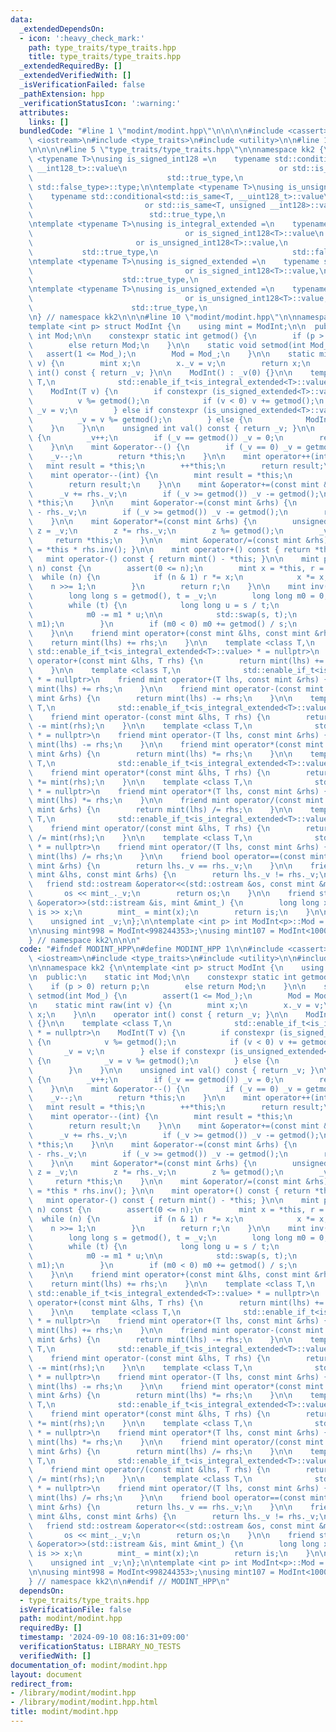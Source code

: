 ```yaml
---
data:
  _extendedDependsOn:
  - icon: ':heavy_check_mark:'
    path: type_traits/type_traits.hpp
    title: type_traits/type_traits.hpp
  _extendedRequiredBy: []
  _extendedVerifiedWith: []
  _isVerificationFailed: false
  _pathExtension: hpp
  _verificationStatusIcon: ':warning:'
  attributes:
    links: []
  bundledCode: "#line 1 \"modint/modint.hpp\"\n\n\n\n#include <cassert>\n#include\
    \ <iostream>\n#include <type_traits>\n#include <utility>\n\n#line 1 \"type_traits/type_traits.hpp\"\
    \n\n\n\n#line 5 \"type_traits/type_traits.hpp\"\n\nnamespace kk2 {\n\ntemplate\
    \ <typename T>\nusing is_signed_int128 =\n    typename std::conditional<std::is_same<T,\
    \ __int128_t>::value\n                                  or std::is_same<T, __int128>::value,\n\
    \                              std::true_type,\n                             \
    \ std::false_type>::type;\n\ntemplate <typename T>\nusing is_unsigned_int128 =\n\
    \    typename std::conditional<std::is_same<T, __uint128_t>::value\n         \
    \                         or std::is_same<T, unsigned __int128>::value,\n    \
    \                          std::true_type,\n                              std::false_type>::type;\n\
    \ntemplate <typename T>\nusing is_integral_extended =\n    typename std::conditional<std::is_integral<T>::value\n\
    \                                  or is_signed_int128<T>::value\n           \
    \                       or is_unsigned_int128<T>::value,\n                   \
    \           std::true_type,\n                              std::false_type>::type;\n\
    \ntemplate <typename T>\nusing is_signed_extended =\n    typename std::conditional<std::is_signed<T>::value\n\
    \                                  or is_signed_int128<T>::value,\n          \
    \                    std::true_type,\n                              std::false_type>::type;\n\
    \ntemplate <typename T>\nusing is_unsigned_extended =\n    typename std::conditional<std::is_unsigned<T>::value\n\
    \                                  or is_unsigned_int128<T>::value,\n        \
    \                      std::true_type,\n                              std::false_type>::type;\n\
    \n} // namespace kk2\n\n\n#line 10 \"modint/modint.hpp\"\n\nnamespace kk2 {\n\n\
    template <int p> struct ModInt {\n    using mint = ModInt;\n\n  public:\n    static\
    \ int Mod;\n\n    constexpr static int getmod() {\n        if (p > 0) return p;\n\
    \        else return Mod;\n    }\n\n    static void setmod(int Mod_) {\n     \
    \   assert(1 <= Mod_);\n        Mod = Mod_;\n    }\n\n    static mint raw(int\
    \ v) {\n        mint x;\n        x._v = v;\n        return x;\n    }\n\n    operator\
    \ int() const { return _v; }\n\n    ModInt() : _v(0) {}\n\n    template <class\
    \ T,\n              std::enable_if_t<is_integral_extended<T>::value> * = nullptr>\n\
    \    ModInt(T v) {\n        if constexpr (is_signed_extended<T>::value) {\n  \
    \          v %= getmod();\n            if (v < 0) v += getmod();\n           \
    \ _v = v;\n        } else if constexpr (is_unsigned_extended<T>::value) {\n  \
    \          _v = v %= getmod();\n        } else {\n            ModInt();\n    \
    \    }\n    }\n\n    unsigned int val() const { return _v; }\n\n    mint &operator++()\
    \ {\n        _v++;\n        if (_v == getmod()) _v = 0;\n        return *this;\n\
    \    }\n\n    mint &operator--() {\n        if (_v == 0) _v = getmod();\n    \
    \    _v--;\n        return *this;\n    }\n\n    mint operator++(int) {\n     \
    \   mint result = *this;\n        ++*this;\n        return result;\n    }\n\n\
    \    mint operator--(int) {\n        mint result = *this;\n        --*this;\n\
    \        return result;\n    }\n\n    mint &operator+=(const mint &rhs) {\n  \
    \      _v += rhs._v;\n        if (_v >= getmod()) _v -= getmod();\n        return\
    \ *this;\n    }\n\n    mint &operator-=(const mint &rhs) {\n        _v += getmod()\
    \ - rhs._v;\n        if (_v >= getmod()) _v -= getmod();\n        return *this;\n\
    \    }\n\n    mint &operator*=(const mint &rhs) {\n        unsigned long long\
    \ z = _v;\n        z *= rhs._v;\n        z %= getmod();\n        _v = z;\n   \
    \     return *this;\n    }\n\n    mint &operator/=(const mint &rhs) { return *this\
    \ = *this * rhs.inv(); }\n\n    mint operator+() const { return *this; }\n\n \
    \   mint operator-() const { return mint() - *this; }\n\n    mint pow(long long\
    \ n) const {\n        assert(0 <= n);\n        mint x = *this, r = 1;\n      \
    \  while (n) {\n            if (n & 1) r *= x;\n            x *= x;\n        \
    \    n >>= 1;\n        }\n        return r;\n    }\n\n    mint inv() const {\n\
    \        long long s = getmod(), t = _v;\n        long long m0 = 0, m1 = 1;\n\n\
    \        while (t) {\n            long long u = s / t;\n            s -= t * u;\n\
    \            m0 -= m1 * u;\n\n            std::swap(s, t);\n            std::swap(m0,\
    \ m1);\n        }\n        if (m0 < 0) m0 += getmod() / s;\n        return m0;\n\
    \    }\n\n    friend mint operator+(const mint &lhs, const mint &rhs) {\n    \
    \    return mint(lhs) += rhs;\n    }\n\n    template <class T,\n             \
    \ std::enable_if_t<is_integral_extended<T>::value> * = nullptr>\n    friend mint\
    \ operator+(const mint &lhs, T rhs) {\n        return mint(lhs) += mint(rhs);\n\
    \    }\n\n    template <class T,\n              std::enable_if_t<is_integral_extended<T>::value>\
    \ * = nullptr>\n    friend mint operator+(T lhs, const mint &rhs) {\n        return\
    \ mint(lhs) += rhs;\n    }\n\n    friend mint operator-(const mint &lhs, const\
    \ mint &rhs) {\n        return mint(lhs) -= rhs;\n    }\n\n    template <class\
    \ T,\n              std::enable_if_t<is_integral_extended<T>::value> * = nullptr>\n\
    \    friend mint operator-(const mint &lhs, T rhs) {\n        return mint(lhs)\
    \ -= mint(rhs);\n    }\n\n    template <class T,\n              std::enable_if_t<is_integral_extended<T>::value>\
    \ * = nullptr>\n    friend mint operator-(T lhs, const mint &rhs) {\n        return\
    \ mint(lhs) -= rhs;\n    }\n\n    friend mint operator*(const mint &lhs, const\
    \ mint &rhs) {\n        return mint(lhs) *= rhs;\n    }\n\n    template <class\
    \ T,\n              std::enable_if_t<is_integral_extended<T>::value> * = nullptr>\n\
    \    friend mint operator*(const mint &lhs, T rhs) {\n        return mint(lhs)\
    \ *= mint(rhs);\n    }\n\n    template <class T,\n              std::enable_if_t<is_integral_extended<T>::value>\
    \ * = nullptr>\n    friend mint operator*(T lhs, const mint &rhs) {\n        return\
    \ mint(lhs) *= rhs;\n    }\n\n    friend mint operator/(const mint &lhs, const\
    \ mint &rhs) {\n        return mint(lhs) /= rhs;\n    }\n\n    template <class\
    \ T,\n              std::enable_if_t<is_integral_extended<T>::value> * = nullptr>\n\
    \    friend mint operator/(const mint &lhs, T rhs) {\n        return mint(lhs)\
    \ /= mint(rhs);\n    }\n\n    template <class T,\n              std::enable_if_t<is_integral_extended<T>::value>\
    \ * = nullptr>\n    friend mint operator/(T lhs, const mint &rhs) {\n        return\
    \ mint(lhs) /= rhs;\n    }\n\n    friend bool operator==(const mint &lhs, const\
    \ mint &rhs) {\n        return lhs._v == rhs._v;\n    }\n\n    friend bool operator!=(const\
    \ mint &lhs, const mint &rhs) {\n        return lhs._v != rhs._v;\n    }\n\n \
    \   friend std::ostream &operator<<(std::ostream &os, const mint &mint_) {\n \
    \       os << mint_._v;\n        return os;\n    }\n\n    friend std::istream\
    \ &operator>>(std::istream &is, mint &mint_) {\n        long long x;\n       \
    \ is >> x;\n        mint_ = mint(x);\n        return is;\n    }\n\n  private:\n\
    \    unsigned int _v;\n};\n\ntemplate <int p> int ModInt<p>::Mod = 998244353;\n\
    \n\nusing mint998 = ModInt<998244353>;\nusing mint107 = ModInt<1000000007>;\n\n\
    } // namespace kk2\n\n\n"
  code: "#ifndef MODINT_HPP\n#define MODINT_HPP 1\n\n#include <cassert>\n#include\
    \ <iostream>\n#include <type_traits>\n#include <utility>\n\n#include \"../type_traits/type_traits.hpp\"\
    \n\nnamespace kk2 {\n\ntemplate <int p> struct ModInt {\n    using mint = ModInt;\n\
    \n  public:\n    static int Mod;\n\n    constexpr static int getmod() {\n    \
    \    if (p > 0) return p;\n        else return Mod;\n    }\n\n    static void\
    \ setmod(int Mod_) {\n        assert(1 <= Mod_);\n        Mod = Mod_;\n    }\n\
    \n    static mint raw(int v) {\n        mint x;\n        x._v = v;\n        return\
    \ x;\n    }\n\n    operator int() const { return _v; }\n\n    ModInt() : _v(0)\
    \ {}\n\n    template <class T,\n              std::enable_if_t<is_integral_extended<T>::value>\
    \ * = nullptr>\n    ModInt(T v) {\n        if constexpr (is_signed_extended<T>::value)\
    \ {\n            v %= getmod();\n            if (v < 0) v += getmod();\n     \
    \       _v = v;\n        } else if constexpr (is_unsigned_extended<T>::value)\
    \ {\n            _v = v %= getmod();\n        } else {\n            ModInt();\n\
    \        }\n    }\n\n    unsigned int val() const { return _v; }\n\n    mint &operator++()\
    \ {\n        _v++;\n        if (_v == getmod()) _v = 0;\n        return *this;\n\
    \    }\n\n    mint &operator--() {\n        if (_v == 0) _v = getmod();\n    \
    \    _v--;\n        return *this;\n    }\n\n    mint operator++(int) {\n     \
    \   mint result = *this;\n        ++*this;\n        return result;\n    }\n\n\
    \    mint operator--(int) {\n        mint result = *this;\n        --*this;\n\
    \        return result;\n    }\n\n    mint &operator+=(const mint &rhs) {\n  \
    \      _v += rhs._v;\n        if (_v >= getmod()) _v -= getmod();\n        return\
    \ *this;\n    }\n\n    mint &operator-=(const mint &rhs) {\n        _v += getmod()\
    \ - rhs._v;\n        if (_v >= getmod()) _v -= getmod();\n        return *this;\n\
    \    }\n\n    mint &operator*=(const mint &rhs) {\n        unsigned long long\
    \ z = _v;\n        z *= rhs._v;\n        z %= getmod();\n        _v = z;\n   \
    \     return *this;\n    }\n\n    mint &operator/=(const mint &rhs) { return *this\
    \ = *this * rhs.inv(); }\n\n    mint operator+() const { return *this; }\n\n \
    \   mint operator-() const { return mint() - *this; }\n\n    mint pow(long long\
    \ n) const {\n        assert(0 <= n);\n        mint x = *this, r = 1;\n      \
    \  while (n) {\n            if (n & 1) r *= x;\n            x *= x;\n        \
    \    n >>= 1;\n        }\n        return r;\n    }\n\n    mint inv() const {\n\
    \        long long s = getmod(), t = _v;\n        long long m0 = 0, m1 = 1;\n\n\
    \        while (t) {\n            long long u = s / t;\n            s -= t * u;\n\
    \            m0 -= m1 * u;\n\n            std::swap(s, t);\n            std::swap(m0,\
    \ m1);\n        }\n        if (m0 < 0) m0 += getmod() / s;\n        return m0;\n\
    \    }\n\n    friend mint operator+(const mint &lhs, const mint &rhs) {\n    \
    \    return mint(lhs) += rhs;\n    }\n\n    template <class T,\n             \
    \ std::enable_if_t<is_integral_extended<T>::value> * = nullptr>\n    friend mint\
    \ operator+(const mint &lhs, T rhs) {\n        return mint(lhs) += mint(rhs);\n\
    \    }\n\n    template <class T,\n              std::enable_if_t<is_integral_extended<T>::value>\
    \ * = nullptr>\n    friend mint operator+(T lhs, const mint &rhs) {\n        return\
    \ mint(lhs) += rhs;\n    }\n\n    friend mint operator-(const mint &lhs, const\
    \ mint &rhs) {\n        return mint(lhs) -= rhs;\n    }\n\n    template <class\
    \ T,\n              std::enable_if_t<is_integral_extended<T>::value> * = nullptr>\n\
    \    friend mint operator-(const mint &lhs, T rhs) {\n        return mint(lhs)\
    \ -= mint(rhs);\n    }\n\n    template <class T,\n              std::enable_if_t<is_integral_extended<T>::value>\
    \ * = nullptr>\n    friend mint operator-(T lhs, const mint &rhs) {\n        return\
    \ mint(lhs) -= rhs;\n    }\n\n    friend mint operator*(const mint &lhs, const\
    \ mint &rhs) {\n        return mint(lhs) *= rhs;\n    }\n\n    template <class\
    \ T,\n              std::enable_if_t<is_integral_extended<T>::value> * = nullptr>\n\
    \    friend mint operator*(const mint &lhs, T rhs) {\n        return mint(lhs)\
    \ *= mint(rhs);\n    }\n\n    template <class T,\n              std::enable_if_t<is_integral_extended<T>::value>\
    \ * = nullptr>\n    friend mint operator*(T lhs, const mint &rhs) {\n        return\
    \ mint(lhs) *= rhs;\n    }\n\n    friend mint operator/(const mint &lhs, const\
    \ mint &rhs) {\n        return mint(lhs) /= rhs;\n    }\n\n    template <class\
    \ T,\n              std::enable_if_t<is_integral_extended<T>::value> * = nullptr>\n\
    \    friend mint operator/(const mint &lhs, T rhs) {\n        return mint(lhs)\
    \ /= mint(rhs);\n    }\n\n    template <class T,\n              std::enable_if_t<is_integral_extended<T>::value>\
    \ * = nullptr>\n    friend mint operator/(T lhs, const mint &rhs) {\n        return\
    \ mint(lhs) /= rhs;\n    }\n\n    friend bool operator==(const mint &lhs, const\
    \ mint &rhs) {\n        return lhs._v == rhs._v;\n    }\n\n    friend bool operator!=(const\
    \ mint &lhs, const mint &rhs) {\n        return lhs._v != rhs._v;\n    }\n\n \
    \   friend std::ostream &operator<<(std::ostream &os, const mint &mint_) {\n \
    \       os << mint_._v;\n        return os;\n    }\n\n    friend std::istream\
    \ &operator>>(std::istream &is, mint &mint_) {\n        long long x;\n       \
    \ is >> x;\n        mint_ = mint(x);\n        return is;\n    }\n\n  private:\n\
    \    unsigned int _v;\n};\n\ntemplate <int p> int ModInt<p>::Mod = 998244353;\n\
    \n\nusing mint998 = ModInt<998244353>;\nusing mint107 = ModInt<1000000007>;\n\n\
    } // namespace kk2\n\n#endif // MODINT_HPP\n"
  dependsOn:
  - type_traits/type_traits.hpp
  isVerificationFile: false
  path: modint/modint.hpp
  requiredBy: []
  timestamp: '2024-09-10 08:16:31+09:00'
  verificationStatus: LIBRARY_NO_TESTS
  verifiedWith: []
documentation_of: modint/modint.hpp
layout: document
redirect_from:
- /library/modint/modint.hpp
- /library/modint/modint.hpp.html
title: modint/modint.hpp
---
```

